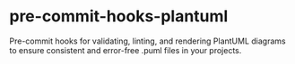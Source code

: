 # pre-commit-hooks-plantuml
Pre-commit hooks for validating, linting, and rendering PlantUML diagrams to ensure consistent and error-free .puml files in your projects.
